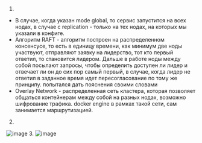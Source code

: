 1.
- В случае, когда указан mode global, то сервис запустится на всех нодах, в случае с replication - только на тех нодах, на которых мы указали в конфиге.
- Алгоритм RAFT - алгоритм построен на распределенном консенсусе, то есть в единицу времени, как минимум две ноды участвуют, отправляют заявку на лидерство, тот кто первый ответил, то становится лидером. Дальше в работе ноды между собой посылают запросы, чтобы определить доступен ли лидер и отвечает ли он до сих пор самый первый, в случае, когда лидер не ответил в заданное время идет пересогласование по тому же принципу. попытался дать пояснения своими словами
- Overlay Network - распределенная сеть кластера, которая позволяет общаться контейнерам между собой на разных нодах, возможно шифрование трафика. docker engine в рамках такой сети, сам занимается маршрутизацией.
2.
![image](https://user-images.githubusercontent.com/95243483/169289792-4a51348d-b9d9-40c4-8498-40fd40706b24.png)
3.
![image](https://user-images.githubusercontent.com/95243483/169289965-cb0f449e-14ba-4753-a5e1-c3dc35fb5fe1.png)

